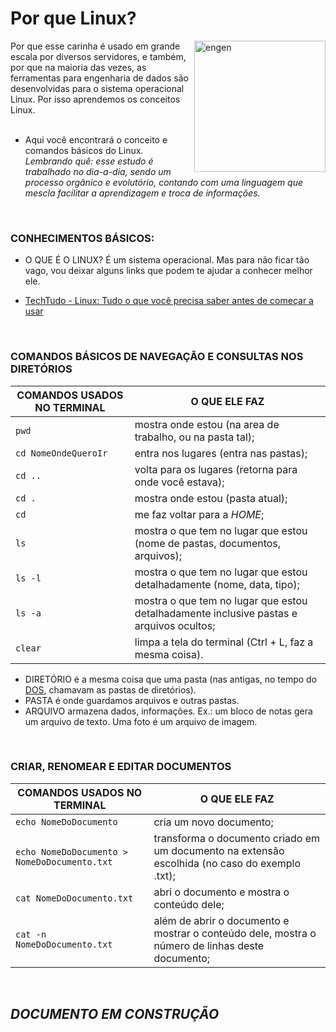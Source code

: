 # Por que Linux?
<img align="right" alt="engen" width="210" src="https://www.linuxadmingeeks.com/wp-content/uploads/2021/02/cropped-avatar-1295397_640uu3-1.png">

Por que esse carinha é usado em grande escala por diversos servidores, e também, por que na maioria das vezes, as ferramentas para engenharia de dados são desenvolvidas para o sistema operacional Linux. Por isso aprendemos os conceitos Linux.
<br />
<br />
* Aqui você encontrará o conceito e comandos básicos do Linux.
*Lembrando quê: esse estudo é trabalhado no dia-a-dia, sendo um processo orgânico e evolutório, contando com uma linguagem que mescla facilitar a aprendizagem e troca de informações.*
<br />

### CONHECIMENTOS BÁSICOS:
*  O QUE É O LINUX? É um sistema operacional. Mas para não ficar tão vago, vou deixar alguns links que podem te ajudar a conhecer melhor ele.

* [TechTudo - Linux: Tudo o que você precisa saber antes de começar a usar](https://www.techtudo.com.br/noticias/2015/03/linux-tudo-o-que-voce-precisa-saber-antes-de-comecar-usar.ghtml)

<br />

### COMANDOS BÁSICOS DE NAVEGAÇÃO E CONSULTAS NOS DIRETÓRIOS
COMANDOS USADOS NO TERMINAL | O QUE ELE FAZ
----------- | ------
`pwd` | mostra onde estou (na area de trabalho, ou na pasta tal);
`cd NomeOndeQueroIr` | entra nos lugares (entra nas pastas);
`cd ..` | volta para os lugares (retorna para onde você estava);
`cd .` | mostra onde estou (pasta atual);
`cd` | me faz voltar para a *HOME*;
`ls` | mostra o que tem no lugar que estou (nome de pastas, documentos, arquivos);
`ls -l` | mostra o que tem no lugar que estou detalhadamente (nome, data, tipo);
`ls -a` | mostra o que tem no lugar que estou detalhadamente inclusive pastas e arquivos ocultos;
`clear` | limpa a tela do terminal (Ctrl + L, faz a mesma coisa).

* DIRETÓRIO é a mesma coisa que uma pasta (nas antigas, no tempo do [DOS](https://pt.wikipedia.org/wiki/DOS), chamavam as pastas de diretórios).
* PASTA é onde guardamos arquivos e outras pastas.
* ARQUIVO armazena dados, informações. Ex.: um bloco de notas gera um arquivo de texto. Uma foto é um arquivo de imagem.
<br />

### CRIAR, RENOMEAR E EDITAR DOCUMENTOS
COMANDOS USADOS NO TERMINAL | O QUE ELE FAZ
----------- | ------
`echo NomeDoDocumento` | cria um novo documento;
`echo NomeDoDocumento > NomeDoDocumento.txt` | transforma o documento criado em um documento na extensão escolhida (no caso do exemplo .txt);
`cat NomeDoDocumento.txt` | abri o documento e mostra o conteúdo dele;
`cat -n NomeDoDocumento.txt` | além de abrir o documento e mostrar o conteúdo dele, mostra o número de linhas deste documento;

<br />

## *DOCUMENTO EM CONSTRUÇÃO*

